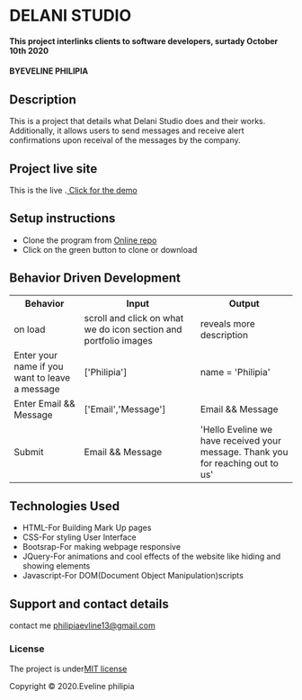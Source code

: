 # DELANI STUDIO
#### This project interlinks clients to software developers, surtady October 10th 2020 
#### BY**EVELINE PHILIPIA**
## Description
This is a project that details what Delani Studio does and their works. Additionally, it allows users to send messages and receive alert confirmations upon receival of the messages by the company.
## Project live site

  This is the live .[ Click for the demo](https://github.com/philipiaeveline/MY-DELANI-STUDIO)

## Setup instructions

* Clone the program from [Online repo](https://github.com/philipiaeveline/MY-DELANI-STUDIO)
* Click on the green button to clone or download

## Behavior Driven Development
<table>
    <tr>
      <th>Behavior</th> 
      <th>Input</th> 
      <th>Output</th>   
    </tr>
    <tr>
        <td>on load</td>
        <td>scroll and click on what we do icon section and portfolio images </td>
        <td>reveals more description</td>
    </tr> 
    <tr>
        <td>Enter your name if you want to leave a message</td>
        <td>['Philipia']</td>
        <td>name = 'Philipia'</td>
    </tr>
    <tr>
        <td>Enter Email && Message</td>
        <td>['Email','Message']</td>
        <td>Email && Message</td>
    </tr>
    <tr>
        <td>Submit</td>
        <td>Email && Message</td>
        <td>'Hello  Eveline we have received your message. Thank you for reaching out to us'</td>
    </tr>
       
</table>

## Technologies Used
* HTML-For Building Mark Up pages
* CSS-For styling User Interface
* Bootsrap-For making webpage responsive
* JQuery-For animations and cool effects of the website like hiding and showing elements
* Javascript-For DOM(Document Object Manipulation)scripts
## Support and contact details
contact me philipiaevline13@gmail.com
### License
The project is under[MIT license](https://github.com/philipiaeveline/MY-DELANI-STUDI)

Copyright &copy; 2020.Eveline philipia

